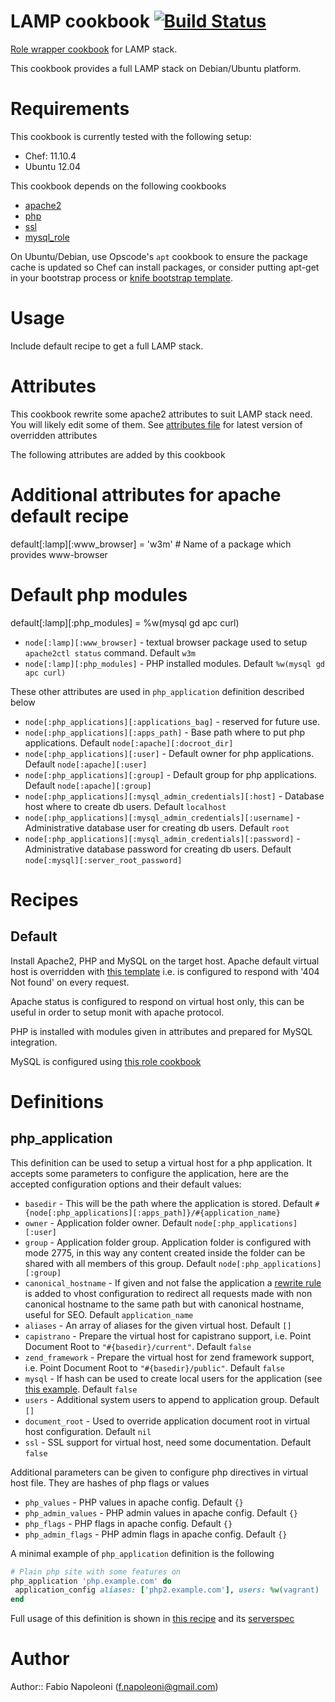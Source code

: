 # LAMP cookbook [![Build Status](https://travis-ci.org/fabn/chef-lamp_role.svg)](https://travis-ci.org/fabn/chef-lamp_role)

[Role wrapper cookbook](http://www.getchef.com/blog/2013/12/03/doing-wrapper-cookbooks-right/) for LAMP stack.

This cookbook provides a full LAMP stack on Debian/Ubuntu platform.

# Requirements

This cookbook is currently tested with the following setup:

* Chef: 11.10.4
* Ubuntu 12.04

This cookbook depends on the following cookbooks

* [apache2](https://github.com/opscode-cookbooks/apache2)
* [php](https://github.com/opscode-cookbooks/php)
* [ssl](https://github.com/cap10morgan/ssl-cookbook)
* [mysql_role](https://github.com/fabn/chef-mysql_role)

On Ubuntu/Debian, use Opscode's `apt` cookbook to ensure the package
cache is updated so Chef can install packages, or consider putting
apt-get in your bootstrap process or
[knife bootstrap template](http://wiki.opscode.com/display/chef/Knife+Bootstrap).

# Usage

Include default recipe to get a full LAMP stack.

# Attributes

This cookbook rewrite some apache2 attributes to suit LAMP stack need. You will likely edit some of them.
See [attributes file](attributes/default.rb) for latest version of overridden attributes

The following attributes are added by this cookbook

# Additional attributes for apache default recipe
default[:lamp][:www_browser] = 'w3m' # Name of a package which provides www-browser

# Default php modules
default[:lamp][:php_modules] = %w(mysql gd apc curl)

* `node[:lamp][:www_browser]` - textual browser package used to setup `apache2ctl status` command. Default `w3m`
* `node[:lamp][:php_modules]` - PHP installed modules. Default `%w(mysql gd apc curl)`

These other attributes are used in `php_application` definition described below

* `node[:php_applications][:applications_bag]` - reserved for future use.
* `node[:php_applications][:apps_path]` - Base path where to put php applications. Default `node[:apache][:docroot_dir]`
* `node[:php_applications][:user]` - Default owner for php applications. Default `node[:apache][:user]`
* `node[:php_applications][:group]` - Default group for php applications. Default `node[:apache][:group]`
* `node[:php_applications][:mysql_admin_credentials][:host]` - Database host where to create db users. Default `localhost`
* `node[:php_applications][:mysql_admin_credentials][:username]` - Administrative database user for creating db users. Default `root`
* `node[:php_applications][:mysql_admin_credentials][:password]` - Administrative database password for creating db users. Default `node[:mysql][:server_root_password]`

# Recipes

## Default

Install Apache2, PHP and MySQL on the target host. Apache default virtual host is overridden with [this template](templates/default/default-site.erb)
i.e. is configured to respond with '404 Not found' on every request.

Apache status is configured to respond on virtual host only, this can be useful in order to setup monit with apache protocol.

PHP is installed with modules given in attributes and prepared for MySQL integration.

MySQL is configured using [this role cookbook](https://github.com/fabn/chef-mysql_role)

# Definitions

## php\_application

This definition can be used to setup a virtual host for a php application. It accepts some parameters to configure
the application, here are the accepted configuration options and their default values:

* `basedir` - This will be the path where the application is stored. Default `#{node[:php_applications][:apps_path]}/#{application_name}`
* `owner` - Application folder owner. Default `node[:php_applications][:user]`
* `group` - Application folder group. Application folder is configured with mode 2775, in this way any content created inside
 the folder can be shared with all members of this group. Default `node[:php_applications][:group]`
* `canonical_hostname` - If given and not false the application a [rewrite rule](templates/default/apache_vhost.conf.erb#L45)
 is added to vhost configuration to redirect all requests made with non canonical hostname to the same path but with
 canonical hostname, useful for SEO. Default `application_name`
* `aliases` - An array of aliases for the given virtual host. Default `[]`
* `capistrano` - Prepare the virtual host for capistrano support, i.e. Point Document Root to `"#{basedir}/current"`. Default `false`
* `zend_framework` - Prepare the virtual host for zend framework support, i.e. Point Document Root to `"#{basedir}/public"`. Default `false`
* `mysql` - If hash can be used to create local users for the application (see [this example](recipes/_integration.rb#L37). Default `false`
* `users` - Additional system users to append to application group. Default `[]`
* `document_root` - Used to override application document root in virtual host configuration. Default `nil`
* `ssl` - SSL support for virtual host, need some documentation. Default `false`

Additional parameters can be given to configure php directives in virtual host file. They are hashes of php flags or values

* `php_values` - PHP values in apache config. Default `{}`
* `php_admin_values` - PHP admin values in apache config. Default `{}`
* `php_flags` - PHP flags in apache config. Default `{}`
* `php_admin_flags` - PHP admin flags in apache config. Default `{}`

A minimal example of `php_application` definition is the following

```ruby
# Plain php site with some features on
php_application 'php.example.com' do
 application_config aliases: ['php2.example.com'], users: %w(vagrant)
end
```

Full usage of this definition is shown in [this recipe](recipes/_integration.rb) and its
 [serverspec](test/integration/default/serverspec/php_applications_spec.rb)

# Author

Author:: Fabio Napoleoni (<f.napoleoni@gmail.com>)
